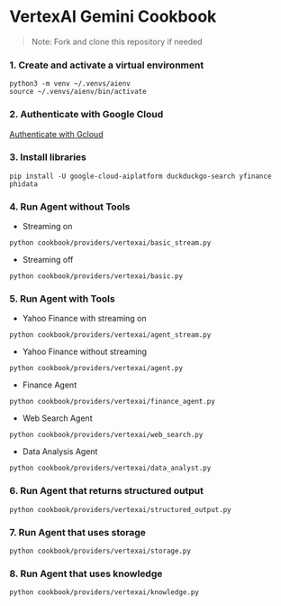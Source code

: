 # VertexAI Gemini Cookbook

> Note: Fork and clone this repository if needed

### 1. Create and activate a virtual environment

```shell
python3 -m venv ~/.venvs/aienv
source ~/.venvs/aienv/bin/activate
```

### 2. Authenticate with Google Cloud

[Authenticate with Gcloud](https://cloud.google.com/vertex-ai/generative-ai/docs/start/quickstarts/quickstart-multimodal)

### 3. Install libraries

```shell
pip install -U google-cloud-aiplatform duckduckgo-search yfinance phidata
```

### 4. Run Agent without Tools

- Streaming on

```shell
python cookbook/providers/vertexai/basic_stream.py
```

- Streaming off

```shell
python cookbook/providers/vertexai/basic.py
```

### 5. Run Agent with Tools

- Yahoo Finance with streaming on

```shell
python cookbook/providers/vertexai/agent_stream.py
```

- Yahoo Finance without streaming

```shell
python cookbook/providers/vertexai/agent.py
```

- Finance Agent

```shell
python cookbook/providers/vertexai/finance_agent.py
```

- Web Search Agent

```shell
python cookbook/providers/vertexai/web_search.py
```

- Data Analysis Agent

```shell
python cookbook/providers/vertexai/data_analyst.py
```

### 6. Run Agent that returns structured output

```shell
python cookbook/providers/vertexai/structured_output.py
```

### 7. Run Agent that uses storage

```shell
python cookbook/providers/vertexai/storage.py
```

### 8. Run Agent that uses knowledge

```shell
python cookbook/providers/vertexai/knowledge.py
```
